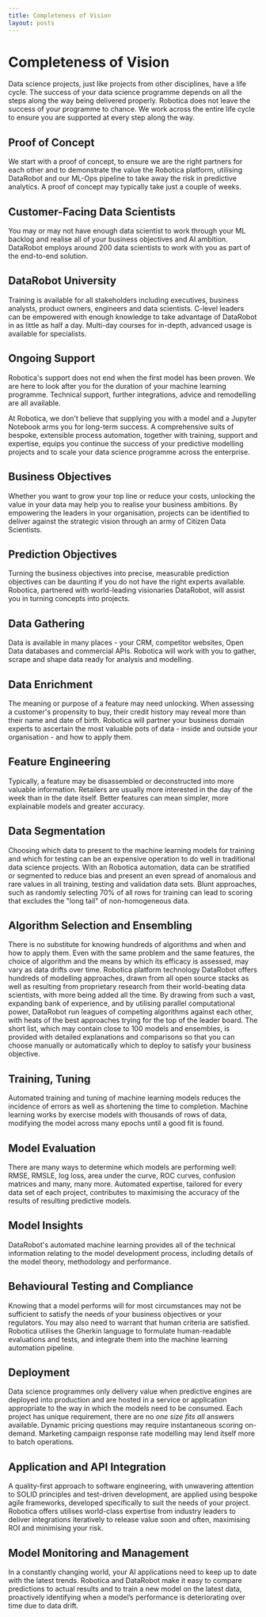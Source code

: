 ```yaml
---
title: Completeness of Vision
layout: posts
---
```


# Completeness of Vision 
Data science projects, just like projects from other disciplines, have a life cycle. The success of your data science programme depends on all the steps along the way being delivered properly.  Robotica does not leave the success of your programme to chance.  We work across the entire life cycle to ensure you are supported at every step along the way.

## Proof of Concept
We start with a proof of concept, to ensure we are the right partners for each other and to demonstrate the value the Robotica platform, utilising DataRobot and our ML-Ops pipeline to take away the risk in predictive analytics.  A proof of concept may typically take just a couple of weeks.

## Customer-Facing Data Scientists
You may or may not have enough data scientist to work through your ML backlog and realise all of your business objectives and AI ambition.  DataRobot employs around 200 data scientists to work with you as part of the end-to-end solution.

## DataRobot University
Training is available for all stakeholders including executives, business analysts, product owners, engineers and data scientists.  C-level leaders can be empowered with enough knowledge to take advantage of DataRobot in as little as half a day.  Multi-day courses for in-depth, advanced usage is available for specialists.

## Ongoing Support
Robotica's support does not end when the first model has been proven.  We are here to look after you for the duration of your machine learning programme.  Technical support, further integrations, advice and remodelling are all available.

At Robotica, we don't believe that supplying you with a model and a Jupyter Notebook arms you for long-term success.  A comprehensive suits of bespoke, extensible process automation, together with training, support and expertise, equips you continue the success of your predictive modelling projects and to scale your data science programme across the enterprise.

## Business Objectives
Whether you want to grow your top line or reduce your costs, unlocking the value in your data may help you to realise your business ambitions.  By empowering the leaders in your organisation, projects can be identified to deliver against the strategic vision through an army of Citizen Data Scientists.

## Prediction Objectives
Turning the business objectives into precise, measurable prediction objectives can be daunting if you do not have the right experts available.  Robotica, partnered with world-leading visionaries DataRobot, will assist you in turning concepts into projects.

## Data Gathering
Data is available in many places - your CRM, competitor websites, Open Data databases and commercial APIs.  Robotica will work with you to gather, scrape and shape data ready for analysis and modelling. 

## Data Enrichment
The meaning or purpose of a feature may need unlocking.  When assessing a customer's propensity to buy, their credit history may reveal more than their name and date of birth.  Robotica will partner your business domain experts to ascertain the most valuable pots of data - inside and outside your organisation - and how to apply them.

## Feature Engineering
Typically, a feature may be disassembled or deconstructed into more valuable information.  Retailers are usually more interested in the day of the week than in the date itself.   Better features can mean simpler, more explainable models and greater accuracy.

## Data Segmentation
Choosing which data to present to the machine learning models for training and which for testing can be an expensive operation to do well in traditional data science projects.  With an Robotica automation, data can be stratified or segmented to reduce bias and present an even spread of anomalous and rare values in all training, testing and validation data sets.  Blunt approaches, such as randomly selecting 70% of all rows for training can lead to scoring that excludes the "long tail" of non-homogeneous data.

## Algorithm Selection and Ensembling
There is no substitute for knowing hundreds of algorithms and when and how to apply them.  Even with the same problem and the same features, the choice of algorithm and the means by which its efficacy is assessed, may vary as data drifts over time.  Robotica platform technology DataRobot offers hundreds of modelling approaches, drawn from all open source stacks as well as resulting from proprietary research from their world-beating data scientists, with more being added all the time.  By drawing from such a vast, expanding bank of experience, and by utilising parallel computational power, DataRobot run leagues of competing algorithms against each other, with heats of the best approaches trying for the top of the leader board.  The short list, which may contain close to 100 models and ensembles, is provided with detailed explanations and comparisons so that you can choose manually or automatically which to deploy to satisfy your business objective.

## Training, Tuning
Automated training and tuning of machine learning models reduces the incidence of errors as well as shortening the time to completion.  Machine learning works by exercise models with thousands of rows of data, modifying the model across many epochs until a good fit is found. 

## Model Evaluation
There are many ways to determine which models are performing well: RMSE, RMSLE, log loss, area under the curve, ROC curves, confusion matrices and many, many more.  Automated expertise, tailored for every data set of each project, contributes to maximising the accuracy of the results of resulting predictive models.

## Model Insights
DataRobot's automated machine learning provides all of the technical information relating to the model development process, including details of the model theory, methodology and performance.

## Behavioural Testing and Compliance
Knowing that a model performs will for most circumstances may not be sufficient to satisfy the needs of your business objectives or your regulators.  You may also need to warrant that human criteria are satisfied.  Robotica utilises the Gherkin language to formulate human-readable evaluations and tests, and integrate them into the machine learning automation pipeline.

## Deployment
Data science programmes only delivery value when predictive engines are deployed into production and are hosted in a service or application appropriate to the way in which the models need to be consumed.  Each project has unique requirement, there are no _one size fits all_ answers available.  Dynamic pricing questions may require instantaneous scoring on-demand.   Marketing campaign response rate modelling may lend itself more to batch operations.

## Application and API Integration
A quality-first approach to software engineering, with unwavering attention to SOLID principles and test-driven development, are applied using bespoke agile frameworks, developed specifically to suit the needs of your project.  Robotica offers utilises world-class expertise from industry leaders to deliver integrations iteratively to release value soon and often, maximising ROI and minimising your risk.

## Model Monitoring and Management
In a constantly changing world, your AI applications need to keep up to date with the latest trends. Robotica and DataRobot make it easy to compare predictions to actual results and to train a new model on the latest data, proactively identifying when a model’s performance is deteriorating over time due to data drift.
